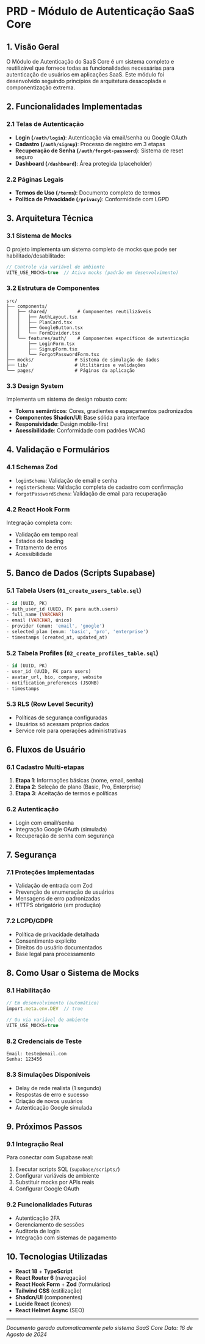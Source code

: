 # PRD - Módulo de Autenticação SaaS Core

## 1. Visão Geral

O Módulo de Autenticação do SaaS Core é um sistema completo e reutilizável que fornece todas as funcionalidades necessárias para autenticação de usuários em aplicações SaaS. Este módulo foi desenvolvido seguindo princípios de arquitetura desacoplada e componentização extrema.

## 2. Funcionalidades Implementadas

### 2.1 Telas de Autenticação

- **Login (`/auth/login`)**: Autenticação via email/senha ou Google OAuth
- **Cadastro (`/auth/signup`)**: Processo de registro em 3 etapas
- **Recuperação de Senha (`/auth/forgot-password`)**: Sistema de reset seguro
- **Dashboard (`/dashboard`)**: Área protegida (placeholder)

### 2.2 Páginas Legais

- **Termos de Uso (`/terms`)**: Documento completo de termos
- **Política de Privacidade (`/privacy`)**: Conformidade com LGPD

## 3. Arquitetura Técnica

### 3.1 Sistema de Mocks

O projeto implementa um sistema completo de mocks que pode ser habilitado/desabilitado:

```typescript
// Controle via variável de ambiente
VITE_USE_MOCKS=true  // Ativa mocks (padrão em desenvolvimento)
```

### 3.2 Estrutura de Componentes

```
src/
├── components/
│   ├── shared/           # Componentes reutilizáveis
│   │   ├── AuthLayout.tsx
│   │   ├── PlanCard.tsx
│   │   ├── GoogleButton.tsx
│   │   └── FormDivider.tsx
│   └── features/auth/    # Componentes específicos de autenticação
│       ├── LoginForm.tsx
│       ├── SignupForm.tsx
│       └── ForgotPasswordForm.tsx
├── mocks/               # Sistema de simulação de dados
├── lib/                 # Utilitários e validações
└── pages/               # Páginas da aplicação
```

### 3.3 Design System

Implementa um sistema de design robusto com:
- **Tokens semânticos**: Cores, gradientes e espaçamentos padronizados
- **Componentes Shadcn/UI**: Base sólida para interface
- **Responsividade**: Design mobile-first
- **Acessibilidade**: Conformidade com padrões WCAG

## 4. Validação e Formulários

### 4.1 Schemas Zod

- `loginSchema`: Validação de email e senha
- `registerSchema`: Validação completa de cadastro com confirmação
- `forgotPasswordSchema`: Validação de email para recuperação

### 4.2 React Hook Form

Integração completa com:
- Validação em tempo real
- Estados de loading
- Tratamento de erros
- Acessibilidade

## 5. Banco de Dados (Scripts Supabase)

### 5.1 Tabela Users (`01_create_users_table.sql`)

```sql
- id (UUID, PK)
- auth_user_id (UUID, FK para auth.users)
- full_name (VARCHAR)
- email (VARCHAR, único)
- provider (enum: 'email', 'google')
- selected_plan (enum: 'basic', 'pro', 'enterprise')
- timestamps (created_at, updated_at)
```

### 5.2 Tabela Profiles (`02_create_profiles_table.sql`)

```sql
- id (UUID, PK)
- user_id (UUID, FK para users)
- avatar_url, bio, company, website
- notification_preferences (JSONB)
- timestamps
```

### 5.3 RLS (Row Level Security)

- Políticas de segurança configuradas
- Usuários só acessam próprios dados
- Service role para operações administrativas

## 6. Fluxos de Usuário

### 6.1 Cadastro Multi-etapas

1. **Etapa 1**: Informações básicas (nome, email, senha)
2. **Etapa 2**: Seleção de plano (Basic, Pro, Enterprise)
3. **Etapa 3**: Aceitação de termos e políticas

### 6.2 Autenticação

- Login com email/senha
- Integração Google OAuth (simulada)
- Recuperação de senha com segurança

## 7. Segurança

### 7.1 Proteções Implementadas

- Validação de entrada com Zod
- Prevenção de enumeração de usuários
- Mensagens de erro padronizadas
- HTTPS obrigatório (em produção)

### 7.2 LGPD/GDPR

- Política de privacidade detalhada
- Consentimento explícito
- Direitos do usuário documentados
- Base legal para processamento

## 8. Como Usar o Sistema de Mocks

### 8.1 Habilitação

```typescript
// Em desenvolvimento (automático)
import.meta.env.DEV  // true

// Ou via variável de ambiente
VITE_USE_MOCKS=true
```

### 8.2 Credenciais de Teste

```
Email: teste@email.com
Senha: 123456
```

### 8.3 Simulações Disponíveis

- Delay de rede realista (1 segundo)
- Respostas de erro e sucesso
- Criação de novos usuários
- Autenticação Google simulada

## 9. Próximos Passos

### 9.1 Integração Real

Para conectar com Supabase real:

1. Executar scripts SQL (`supabase/scripts/`)
2. Configurar variáveis de ambiente
3. Substituir mocks por APIs reais
4. Configurar Google OAuth

### 9.2 Funcionalidades Futuras

- Autenticação 2FA
- Gerenciamento de sessões
- Auditoria de login
- Integração com sistemas de pagamento

## 10. Tecnologias Utilizadas

- **React 18** + **TypeScript**
- **React Router 6** (navegação)
- **React Hook Form** + **Zod** (formulários)
- **Tailwind CSS** (estilização)
- **Shadcn/UI** (componentes)
- **Lucide React** (ícones)
- **React Helmet Async** (SEO)

---

*Documento gerado automaticamente pelo sistema SaaS Core*
*Data: 16 de Agosto de 2024*